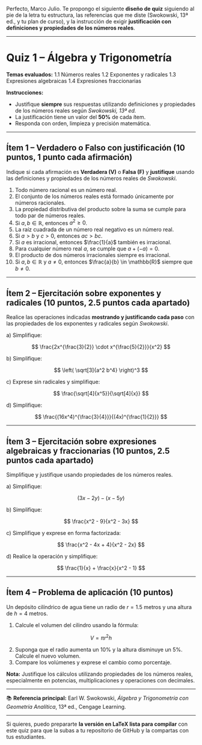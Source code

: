 Perfecto, Marco Julio.
Te propongo el siguiente **diseño de quiz** siguiendo al pie de la letra tu estructura, las referencias que me diste (Swokowski, 13ª ed., y tu plan de curso), y la instrucción de exigir **justificación con definiciones y propiedades de los números reales**.

---

# **Quiz 1 – Álgebra y Trigonometría**

**Temas evaluados:**
1.1 Números reales
1.2 Exponentes y radicales
1.3 Expresiones algebraicas
1.4 Expresiones fraccionarias

**Instrucciones:**

* Justifique **siempre** sus respuestas utilizando definiciones y propiedades de los números reales según *Swokowski, 13ª ed.*
* La justificación tiene un valor del **50%** de cada ítem.
* Responda con orden, limpieza y precisión matemática.

---

## **Ítem 1 – Verdadero o Falso con justificación** (10 puntos, 1 punto cada afirmación)

Indique si cada afirmación es **Verdadera (V)** o **Falsa (F)** y **justifique** usando las definiciones y propiedades de los números reales de *Swokowski*.

1. Todo número racional es un número real.
2. El conjunto de los números reales está formado únicamente por números racionales.
3. La propiedad distributiva del producto sobre la suma se cumple para todo par de números reales.
4. Si $a, b \in \mathbb{R}$, entonces $a^2 \geq 0$.
5. La raíz cuadrada de un número real negativo es un número real.
6. Si $a > b$ y $c > 0$, entonces $ac > bc$.
7. Si $a$ es irracional, entonces $\frac{1}{a}$ también es irracional.
8. Para cualquier número real $a$, se cumple que $a + (-a) = 0$.
9. El producto de dos números irracionales siempre es irracional.
10. Si $a, b \in \mathbb{R}$ y $a \neq 0$, entonces $\frac{a}{b} \in \mathbb{R}$ siempre que $b \neq 0$.

---

## **Ítem 2 – Ejercitación sobre exponentes y radicales** (10 puntos, 2.5 puntos cada apartado)

Realice las operaciones indicadas **mostrando y justificando cada paso** con las propiedades de los exponentes y radicales según *Swokowski*.

a) Simplifique:

$$
\frac{2x^{\frac{3}{2}} \cdot x^{\frac{5}{2}}}{x^2}
$$

b) Simplifique:

$$
\left( \sqrt[3]{a^2 b^4} \right)^3
$$

c) Exprese sin radicales y simplifique:

$$
\frac{\sqrt[4]{x^5}}{\sqrt[4]{x}}
$$

d) Simplifique:

$$
\frac{(16x^4)^{\frac{3}{4}}}{(4x)^{\frac{1}{2}}}
$$

---

## **Ítem 3 – Ejercitación sobre expresiones algebraicas y fraccionarias** (10 puntos, 2.5 puntos cada apartado)

Simplifique y justifique usando propiedades de los números reales.

a) Simplifique:

$$
(3x - 2y) - (x - 5y)
$$

b) Simplifique:

$$
\frac{x^2 - 9}{x^2 - 3x}
$$

c) Simplifique y exprese en forma factorizada:

$$
\frac{x^2 - 4x + 4}{x^2 - 2x}
$$

d) Realice la operación y simplifique:

$$
\frac{1}{x} + \frac{x}{x^2 - 1}
$$

---

## **Ítem 4 – Problema de aplicación** (10 puntos)

Un depósito cilíndrico de agua tiene un radio de $r = 1.5$ metros y una altura de $h = 4$ metros.

1. Calcule el volumen del cilindro usando la fórmula:

$$
V = \pi r^2 h
$$

2. Suponga que el radio aumenta un 10% y la altura disminuye un 5%. Calcule el nuevo volumen.
3. Compare los volúmenes y exprese el cambio como porcentaje.

**Nota:** Justifique los cálculos utilizando propiedades de los números reales, especialmente en potencias, multiplicaciones y operaciones con decimales.

---

📚 **Referencia principal:**
Earl W. Swokowski, *Álgebra y Trigonometría con Geometría Analítica*, 13ª ed., Cengage Learning.

---

Si quieres, puedo prepararte **la versión en LaTeX lista para compilar** con este quiz para que la subas a tu repositorio de GitHub y la compartas con tus estudiantes.

